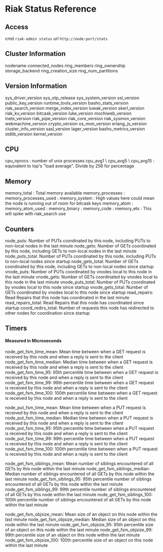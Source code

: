 # Riak Status Reference #

## Access ##
cmd ```riak-admin status```
url ```http://node:port/stats```

## Cluster Information ##
nodename
connected\_nodes
ring\_members
ring\_ownership
storage\_backend
ring\_creation\_size
ring\_num\_partitions

## Version Information ##
sys\_driver\_version
sys\_otp\_release
sys\_system\_version
ssl\_version
public\_key\_version
runtime\_tools\_version
basho\_stats\_version
riak\_search\_version
merge\_index\_version
luwak\_version
skerl\_version
riak\_kv\_version
bitcask\_version
luke\_version
mochiweb\_version
inets\_version
riak\_pipe\_version
riak\_core\_version
riak\_sysmon\_version
webmachine\_version
crypto\_version
os\_mon\_version
erlang\_js\_version
cluster\_info\_version
sasl\_version
lager\_version
basho\_metrics\_version
stdlib\_version
kernel\_version

## CPU ##
cpu\_nprocs : number of unix processes
cpu\_avg1 \\ cpu\_avg5 \\ cpu\_avg15 : equivalent to top's "load average". Divide by 256 for percentage

## Memory ##
memory_total : Total memory available
memory_processes : 
memory_processes_used : 
memory_system : High values here could mean the node is running out of room for bitcask keys
memory_atom : 
memory_atom_used : 
memory_binary : 
memory_code : 
memory_ets : This will spike with riak\_search use

## Counters ##
node\_puts: Number of PUTs coordinated by this node, including PUTs to non-local nodes in the last minute
node\_gets: Number of GETs coordinated by this node, including GETs to non-local nodes in the last minute
node\_puts\_total: Number of PUTs coordinated by this node, including PUTs to non-local nodes since startup
node\_gets\_total: Number of GETs coordinated by this node, including GETs to non-local nodes since startup
vnode\_puts: Number of PUTs coordinated by vnodes local to this node in the last minute
vnode\_gets: Number of GETs coordinated by vnodes local to this node in the last minute
vnode\_puts\_total: Number of PUTs coordinated by vnodes local to this node since startup
vnode\_gets\_total: Number of GETs coordinated by vnodes local to this node since startup
read\_repairs: Read Repairs that this node has coordinated in the last minute
read\_repairs\_total: Read Repairs that this node has coordinated since startup
coord\_redirs\_total: Number of requests this node has redirected to other nodes for coordination since startup

## Timers ##
#### Measured in Microseconds ####
node\_get\_fsm\_time\_mean: Mean time between when a GET request is received by this node and when a reply is sent to the client
node\_get\_fsm\_time\_median: Median time between when a GET request is received by this node and when a reply is sent to the client
node\_get\_fsm\_time\_95: 95th percentile time between when a GET request is received by this node and when a reply is sent to the client
node\_get\_fsm\_time\_99: 99th percentile time between when a GET request is received by this node and when a reply is sent to the client
node\_get\_fsm\_time\_100: 100th percentile time between when a GET request is received by this node and when a reply is sent to the client

node\_put\_fsm\_time\_mean: Mean time between when a PUT request is received by this node and when a reply is sent to the client
node\_put\_fsm\_time\_median: Median time between when a PUT request is received by this node and when a reply is sent to the client
node\_put\_fsm\_time\_95: 95th percentile time between when a PUT request is received by this node and when a reply is sent to the client
node\_put\_fsm\_time\_99: 99th percentile time between when a PUT request is received by this node and when a reply is sent to the client
node\_put\_fsm\_time\_100: 100th percentile time between when a PUT request is received by this node and when a reply is sent to the client

node\_get\_fsm\_siblings\_mean: Mean number of siblings encountered of all GETs by this node within the last minute
node\_get\_fsm\_siblings\_median: Median number of siblings encountered of all GETs by this node within the last minute
node\_get\_fsm\_siblings\_95: 95th percentile number of siblings encountered of all GETs by this node within the last minute
node\_get\_fsm\_siblings\_99: 99th percentile number of siblings encountered of all GETs by this node within the last minute
node\_get\_fsm\_siblings\_100: 100th percentile number of siblings encountered of all GETs by this node within the last minute

node\_get\_fsm\_objsize\_mean: Mean size of an object on this node within the last minute
node\_get\_fsm\_objsize\_median: Median size of an object on this node within the last minute
node\_get\_fsm\_objsize\_95: 95th percentile size of an object on this node within the last minute
node\_get\_fsm\_objsize\_99: 99th percentile size of an object on this node within the last minute
node\_get\_fsm\_objsize\_100: 100th percentile size of an object on this node within the last minute

